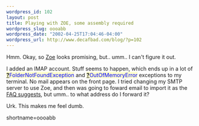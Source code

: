 ```yaml
--- 
wordpress_id: 102
layout: post
title: Playing with ZOE, some assembly required
wordpress_slug: oooabb
wordpress_date: "2002-04-25T17:04:46-04:00"
wordpress_url: http://www.decafbad.com/blog/?p=102
---
```

<p>Hmm.  Okay, so <a href="http://homepage.mac.com/zoe_info/Resume3.html">Zoe</a> looks promising, but.. umm.. I can't figure it out.  </p>
<p>I added an IMAP account.  Stuff seems to happen, which ends up in a lot of <span style='background : #FFFFCE;'><a href="http://www.decafbad.com/twiki/bin/edit/Main/FolderNotFoundException?topicparent=Main.FilterData"><b>?</b></a><font color="#0000FF">FolderNotFoundException</font></span> and <span style='background : #FFFFCE;'><a href="http://www.decafbad.com/twiki/bin/edit/Main/OutOfMemoryError?topicparent=Main.FilterData"><b>?</b></a><font color="#0000FF">OutOfMemoryError</font></span> exceptions to my terminal.  No mail appears on the front page.  I tried changing my SMTP server to use Zoe, and then was going to foward email to import it as the <a href="http://homepage.mac.com/zoe_info/Education6.html">FAQ suggests</a>, but umm..  to what address do I forward it?</p>
<p>Urk.  This makes me feel dumb.</p>
<!--more-->
shortname=oooabb
